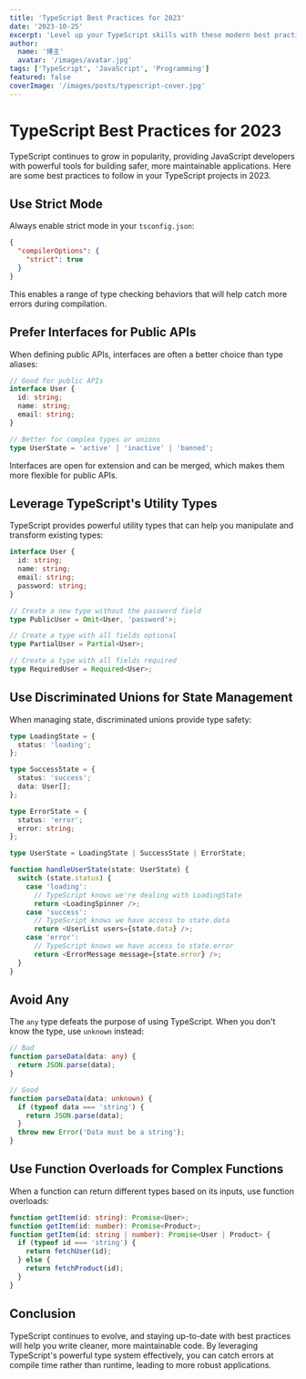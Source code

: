```yaml
---
title: 'TypeScript Best Practices for 2023'
date: '2023-10-25'
excerpt: 'Level up your TypeScript skills with these modern best practices and patterns for building robust applications.'
author:
  name: '博主'
  avatar: '/images/avatar.jpg'
tags: ['TypeScript', 'JavaScript', 'Programming']
featured: false
coverImage: '/images/posts/typescript-cover.jpg'
---
```


# TypeScript Best Practices for 2023

TypeScript continues to grow in popularity, providing JavaScript developers with powerful tools for building safer, more maintainable applications. Here are some best practices to follow in your TypeScript projects in 2023.

## Use Strict Mode

Always enable strict mode in your `tsconfig.json`:

```json
{
  "compilerOptions": {
    "strict": true
  }
}
```

This enables a range of type checking behaviors that will help catch more errors during compilation.

## Prefer Interfaces for Public APIs

When defining public APIs, interfaces are often a better choice than type aliases:

```typescript
// Good for public APIs
interface User {
  id: string;
  name: string;
  email: string;
}

// Better for complex types or unions
type UserState = 'active' | 'inactive' | 'banned';
```

Interfaces are open for extension and can be merged, which makes them more flexible for public APIs.

## Leverage TypeScript's Utility Types

TypeScript provides powerful utility types that can help you manipulate and transform existing types:

```typescript
interface User {
  id: string;
  name: string;
  email: string;
  password: string;
}

// Create a new type without the password field
type PublicUser = Omit<User, 'password'>;

// Create a type with all fields optional
type PartialUser = Partial<User>;

// Create a type with all fields required
type RequiredUser = Required<User>;
```

## Use Discriminated Unions for State Management

When managing state, discriminated unions provide type safety:

```typescript
type LoadingState = {
  status: 'loading';
};

type SuccessState = {
  status: 'success';
  data: User[];
};

type ErrorState = {
  status: 'error';
  error: string;
};

type UserState = LoadingState | SuccessState | ErrorState;

function handleUserState(state: UserState) {
  switch (state.status) {
    case 'loading':
      // TypeScript knows we're dealing with LoadingState
      return <LoadingSpinner />;
    case 'success':
      // TypeScript knows we have access to state.data
      return <UserList users={state.data} />;
    case 'error':
      // TypeScript knows we have access to state.error
      return <ErrorMessage message={state.error} />;
  }
}
```

## Avoid Any

The `any` type defeats the purpose of using TypeScript. When you don't know the type, use `unknown` instead:

```typescript
// Bad
function parseData(data: any) {
  return JSON.parse(data);
}

// Good
function parseData(data: unknown) {
  if (typeof data === 'string') {
    return JSON.parse(data);
  }
  throw new Error('Data must be a string');
}
```

## Use Function Overloads for Complex Functions

When a function can return different types based on its inputs, use function overloads:

```typescript
function getItem(id: string): Promise<User>;
function getItem(id: number): Promise<Product>;
function getItem(id: string | number): Promise<User | Product> {
  if (typeof id === 'string') {
    return fetchUser(id);
  } else {
    return fetchProduct(id);
  }
}
```

## Conclusion

TypeScript continues to evolve, and staying up-to-date with best practices will help you write cleaner, more maintainable code. By leveraging TypeScript's powerful type system effectively, you can catch errors at compile time rather than runtime, leading to more robust applications. 